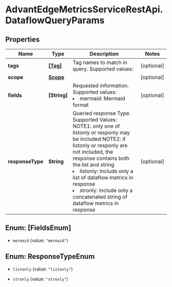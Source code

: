 # AdvantEdgeMetricsServiceRestApi.DataflowQueryParams

## Properties
Name | Type | Description | Notes
------------ | ------------- | ------------- | -------------
**tags** | [**[Tag]**](Tag.md) | Tag names to match in query. Supported values:<br>  | [optional] 
**scope** | [**Scope**](Scope.md) |  | [optional] 
**fields** | **[String]** | Requested information. Supported values:<br><li>mermaid: Mermaid format<br> | [optional] 
**responseType** | **String** | Queried response Type. Supported Values:<br> NOTE1: only one of listonly or responly may be included  NOTE2: if listonly or responly are not included, the response contains both the list and string  <li>listonly: Include only a list of dataflow metrics in response<br> <li>stronly: Include only a concatenated string of dataflow metrics in response<br>  | [optional] 


<a name="[FieldsEnum]"></a>
## Enum: [FieldsEnum]


* `mermaid` (value: `"mermaid"`)




<a name="ResponseTypeEnum"></a>
## Enum: ResponseTypeEnum


* `listonly` (value: `"listonly"`)

* `stronly` (value: `"stronly"`)




